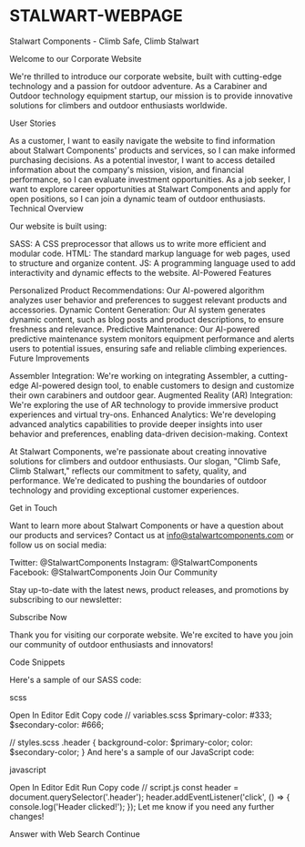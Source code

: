 # STALWART-WEBPAGE
Stalwart Components - Climb Safe, Climb Stalwart

Welcome to our Corporate Website

We're thrilled to introduce our corporate website, built with cutting-edge technology and a passion for outdoor adventure. As a Carabiner and Outdoor technology equipment startup, our mission is to provide innovative solutions for climbers and outdoor enthusiasts worldwide.

User Stories

As a customer, I want to easily navigate the website to find information about Stalwart Components' products and services, so I can make informed purchasing decisions.
As a potential investor, I want to access detailed information about the company's mission, vision, and financial performance, so I can evaluate investment opportunities.
As a job seeker, I want to explore career opportunities at Stalwart Components and apply for open positions, so I can join a dynamic team of outdoor enthusiasts.
Technical Overview

Our website is built using:

SASS: A CSS preprocessor that allows us to write more efficient and modular code.
HTML: The standard markup language for web pages, used to structure and organize content.
JS: A programming language used to add interactivity and dynamic effects to the website.
AI-Powered Features

Personalized Product Recommendations: Our AI-powered algorithm analyzes user behavior and preferences to suggest relevant products and accessories.
Dynamic Content Generation: Our AI system generates dynamic content, such as blog posts and product descriptions, to ensure freshness and relevance.
Predictive Maintenance: Our AI-powered predictive maintenance system monitors equipment performance and alerts users to potential issues, ensuring safe and reliable climbing experiences.
Future Improvements

Assembler Integration: We're working on integrating Assembler, a cutting-edge AI-powered design tool, to enable customers to design and customize their own carabiners and outdoor gear.
Augmented Reality (AR) Integration: We're exploring the use of AR technology to provide immersive product experiences and virtual try-ons.
Enhanced Analytics: We're developing advanced analytics capabilities to provide deeper insights into user behavior and preferences, enabling data-driven decision-making.
Context

At Stalwart Components, we're passionate about creating innovative solutions for climbers and outdoor enthusiasts. Our slogan, "Climb Safe, Climb Stalwart," reflects our commitment to safety, quality, and performance. We're dedicated to pushing the boundaries of outdoor technology and providing exceptional customer experiences.

Get in Touch

Want to learn more about Stalwart Components or have a question about our products and services? Contact us at info@stalwartcomponents.com or follow us on social media:

Twitter: @StalwartComponents
Instagram: @StalwartComponents
Facebook: @StalwartComponents
Join Our Community

Stay up-to-date with the latest news, product releases, and promotions by subscribing to our newsletter:

Subscribe Now

Thank you for visiting our corporate website. We're excited to have you join our community of outdoor enthusiasts and innovators!

Code Snippets

Here's a sample of our SASS code:

scss

Open In Editor
Edit
Copy code
// variables.scss
$primary-color: #333;
$secondary-color: #666;

// styles.scss
.header {
  background-color: $primary-color;
  color: $secondary-color;
}
And here's a sample of our JavaScript code:

javascript

Open In Editor
Edit
Run
Copy code
// script.js
const header = document.querySelector('.header');
header.addEventListener('click', () => {
  console.log('Header clicked!');
});
Let me know if you need any further changes!




Answer with Web Search
Continue

